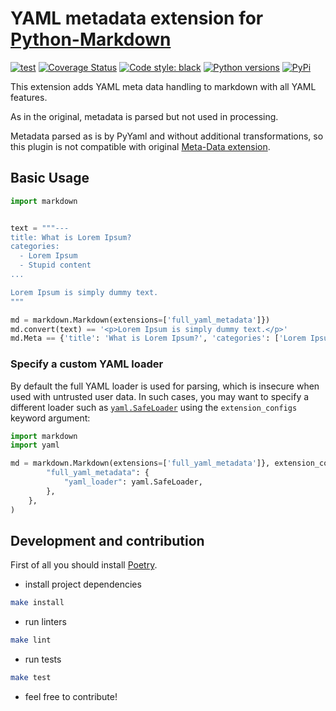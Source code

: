 # YAML metadata extension for [Python-Markdown](https://github.com/waylan/Python-Markdown)

[![test](https://github.com/sivakov512/python-markdown-full-yaml-metadata/actions/workflows/test.yml/badge.svg)](https://github.com/sivakov512/python-markdown-full-yaml-metadata/actions/workflows/test.yml)
[![Coverage Status](https://coveralls.io/repos/github/sivakov512/python-markdown-full-yaml-metadata/badge.svg)](https://coveralls.io/github/sivakov512/python-markdown-full-yaml-metadata)
[![Code style: black](https://img.shields.io/badge/code%20style-black-000000.svg)](https://github.com/ambv/black)
[![Python versions](https://img.shields.io/pypi/pyversions/markdown-full-yaml-metadata.svg)](https://pypi.python.org/pypi/markdown-full-yaml-metadata)
[![PyPi](https://img.shields.io/pypi/v/markdown-full-yaml-metadata.svg)](https://pypi.python.org/pypi/markdown-full-yaml-metadata)

This extension adds YAML meta data handling to markdown with all YAML features.

As in the original, metadata is parsed but not used in processing.

Metadata parsed as is by PyYaml and without additional transformations, so this plugin is not compatible with original [Meta-Data extension](https://pythonhosted.org/Markdown/extensions/meta_data.html).


## Basic Usage

``` python
import markdown


text = """---
title: What is Lorem Ipsum?
categories:
  - Lorem Ipsum
  - Stupid content
...

Lorem Ipsum is simply dummy text.
"""

md = markdown.Markdown(extensions=['full_yaml_metadata']})
md.convert(text) == '<p>Lorem Ipsum is simply dummy text.</p>'
md.Meta == {'title': 'What is Lorem Ipsum?', 'categories': ['Lorem Ipsum', 'Stupid content']}
```

### Specify a custom YAML loader

By default the full YAML loader is used for parsing, which is insecure when
used with untrusted user data. In such cases, you may want to specify a
different loader such as [`yaml.SafeLoader`](https://msg.pyyaml.org/load) using
the `extension_configs` keyword argument:

```python
import markdown
import yaml

md = markdown.Markdown(extensions=['full_yaml_metadata']}, extension_configs={
        "full_yaml_metadata": {
            "yaml_loader": yaml.SafeLoader,
        },
    },
)
```


## Development and contribution

First of all you should install [Poetry](https://python-poetry.org).

* install project dependencies
```bash
make install
```

* run linters
```bash
make lint
```

* run tests
```bash
make test
```

* feel free to contribute!
